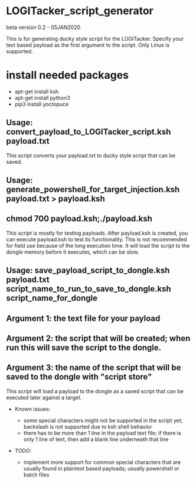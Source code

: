 # LOGITacker_script_generator
beta version 0.2 - 05JAN2020

This is for generating ducky style script for the LOGITacker.
Specify your text based payload as the first argument to the script.
Only Linux is supported.

# install needed packages
- apt-get install ksh
- apt-get install python3
- pip3 install yoctopuce

## Usage: convert_payload_to_LOGITacker_script.ksh payload.txt
This script converts your payload.txt to ducky style script that can be saved.

## Usage: generate_powershell_for_target_injection.ksh payload.txt > payload.ksh
##        chmod 700 payload.ksh;./payload.ksh
This script is mostly for testing payloads.  After payload.ksh is created, you can execute payload.ksh to test its functionality.  This is not recommended for field use because of the long execution time.  It will load the script to the dongle memory before it executes, which can be slow.

## Usage: save_payload_script_to_dongle.ksh payload.txt script_name_to_run_to_save_to_dongle.ksh script_name_for_dongle
## Argument 1: the text file for your payload
## Argument 2: the script that will be created; when run this will save the script to the dongle.
## Argument 3: the name of the script that will be saved to the dongle with "script store"
This script will load a payload to the dongle as a saved script that can be executed later against a target.

- Known issues: 
    - some special characters might not be supported in the script yet; backslash is not supported due to ksh shell behavior
    - there has to be more than 1 line in the payload text file; if there is only 1 line of text, then add a blank line underneath that line

- TODO: 
    - implement more support for common special characters that are usually found in plaintext based payloads; usually powershell or batch files
